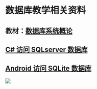 # 数据库教学相关资料
## 教材：[数据库系统概论](http://www.hep.com.cn/book/details?uuid=bae52acd-15ae-1000-bd5e-d52640b36cd2)
## [C# 访问 SQLserver 数据库](https://github.com/HBU/C-Sharp.net/tree/master/%E6%BA%90%E4%BB%A3%E7%A0%81/%E6%A1%88%E4%BE%8B%E4%BB%A3%E7%A0%81/MySchool)
## [Android 访问 SQLite 数据库](https://github.com/HBU/AndroidDemo/tree/master/chapter08/SqliteStudent)
![](https://github.com/HBU/DataBase/blob/master/database.jpg)
